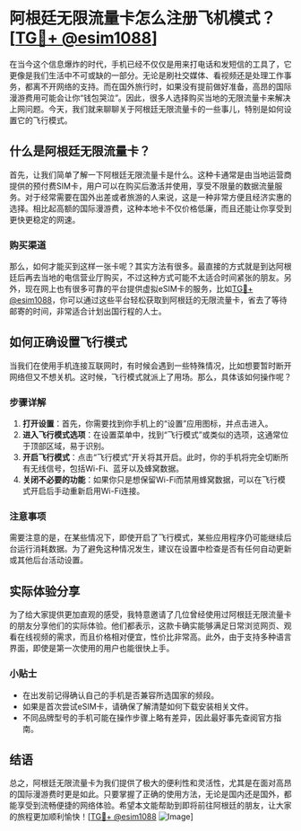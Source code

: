 # 阿根廷无限流量卡怎么注册飞机模式？[[TG💪+ @esim1088](https://t.me/s/esim1088)]

在当今这个信息爆炸的时代，手机已经不仅仅是用来打电话和发短信的工具了，它更像是我们生活中不可或缺的一部分。无论是刷社交媒体、看视频还是处理工作事务，都离不开网络的支持。而在国外旅行时，如果没有提前做好准备，高昂的国际漫游费用可能会让你“钱包哭泣”。因此，很多人选择购买当地的无限流量卡来解决上网问题。今天，我们就来聊聊关于阿根廷无限流量卡的一些事儿，特别是如何设置它的飞行模式。

## 什么是阿根廷无限流量卡？

首先，让我们简单了解一下阿根廷无限流量卡是什么。这种卡通常是由当地运营商提供的预付费SIM卡，用户可以在购买后激活并使用，享受不限量的数据流量服务。对于经常需要在国外出差或者旅游的人来说，这是一种非常方便且经济实惠的选择。相比起高额的国际漫游费，这种本地卡不仅价格低廉，而且还能让你享受到更快更稳定的网速。

### 购买渠道

那么，如何才能买到这样一张卡呢？其实方法有很多。最直接的方式就是到达阿根廷后再去当地的电信营业厅购买，不过这种方式可能不太适合时间紧张的朋友。另外，现在网上也有很多可靠的平台提供虚拟eSIM卡的服务，比如[TG💪+ @esim1088](https://t.me/s/esim1088)，你可以通过这些平台轻松获取到阿根廷的无限流量卡，省去了等待邮寄的时间，非常适合计划出国行程的人士。

## 如何正确设置飞行模式

当我们在使用手机连接互联网时，有时候会遇到一些特殊情况，比如想要暂时断开网络但又不想关机。这时候，飞行模式就派上了用场。那么，具体该如何操作呢？

### 步骤详解

1. **打开设置**：首先，你需要找到你手机上的“设置”应用图标，并点击进入。
2. **进入飞行模式选项**：在设置菜单中，找到“飞行模式”或类似的选项，这通常位于顶部区域，易于识别。
3. **开启飞行模式**：点击“飞行模式”开关将其开启。此时，你的手机将完全切断所有无线信号，包括Wi-Fi、蓝牙以及蜂窝数据。
4. **关闭不必要的功能**：如果你只是想保留Wi-Fi而禁用蜂窝数据，可以在飞行模式开启后手动重新启用Wi-Fi连接。

### 注意事项

需要注意的是，在某些情况下，即使开启了飞行模式，某些应用程序仍可能继续后台运行消耗数据。为了避免这种情况发生，建议在设置中检查是否有任何自动更新或其他后台活动设置。

## 实际体验分享

为了给大家提供更加直观的感受，我特意邀请了几位曾经使用过阿根廷无限流量卡的朋友分享他们的实际体验。他们都表示，这款卡确实能够满足日常浏览网页、观看在线视频的需求，而且价格相对便宜，性价比非常高。此外，由于支持多种语言界面，即使是第一次使用的用户也能很快上手。

### 小贴士

- 在出发前记得确认自己的手机是否兼容所选国家的频段。
- 如果是首次尝试eSIM卡，请确保了解清楚如何下载安装相关文件。
- 不同品牌型号的手机可能在操作步骤上略有差异，因此最好事先查阅官方指南。

## 结语

总之，阿根廷无限流量卡为我们提供了极大的便利性和灵活性，尤其是在面对高昂的国际漫游费时更是如此。只要掌握了正确的使用方法，无论是国内还是国外，都能享受到流畅便捷的网络体验。希望本文能帮助到即将前往阿根廷的朋友，让大家的旅程更加顺利愉快！[[TG💪+ @esim1088](https://t.me/s/esim1088) ![Image](https://i.postimg.cc/4NQfJmqS/Snipaste-2025-05-13-00-14-12.png)]